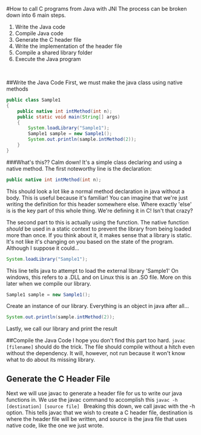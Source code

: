 #How to call C programs from Java with JNI
The process can be broken down into 6 main steps.
1. Write the Java code
2. Compile Java code
3. Generate the C header file
4. Write the implementation of the header file
5. Compile a shared library folder
6. Execute the Java program

<br>

##Write the Java Code
First, we must make the java class using native methods
```java
public class Sample1
{
	public native int intMethod(int n);
	public static void main(String[] args)
	{
		System.loadLibrary("Sample1");
		Sample1 sample = new Sample1();
		System.out.println(sample.intMethod(2));
	}
}
```
###What's this??
Calm down! It's a simple class declaring and using a native method. The first noteworthy line is the declaration:
```java
public native int intMethod(int n);
```
This should look a lot like a normal method declaration in java without a body. This is useful because it's familiar! You can imagine that we're just writing the definition for this header somewhere else. Where exactly 'else' is is the key part of this whole thing. We're defining it in C! Isn't that crazy?

The second part to this is actually using the function. The native function *should* be used in a static context to prevent the library from being loaded more than once. If you think about it, it makes sense that a library is static. It's not like it's changing on you based on the state of the program. Although I suppose it could...

```java
System.loadLibrary("Sample1");
```
This line tells java to attempt to load the external library 'Sample1' On windows, this refers to a .DLL and on Linux this is an .SO file.  More on this later when we compile our library.

```java
Sample1 sample = new Sample1();
```
Create an instance of our library. Everything is an object in java after all...
```java
System.out.println(sample.intMethod(2));
```
Lastly, we call our library and print the result

##Compile the Java Code
I hope you don't find this part too hard. `javac [filename]` should do the trick. The file should compile without a hitch even without the dependency. It will, however, not run because it won't know what to do about its missing library.

## Generate the C Header File
Next we will use javac to generate a header file for us to write our java functions in. We use the javac command to accomplish this
`javac -h [destination] [source file] `
Breaking this down, we call javac with the -h option. This tells javac that we wish to create a C header file, destination is where the header file will be written, and source is the java file that uses native code, like the one we just wrote.
